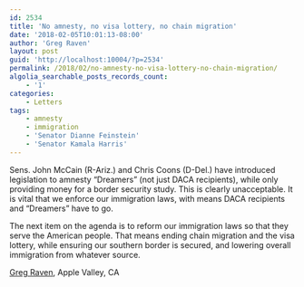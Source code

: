 ```yaml
---
id: 2534
title: 'No amnesty, no visa lottery, no chain migration'
date: '2018-02-05T10:01:13-08:00'
author: 'Greg Raven'
layout: post
guid: 'http://localhost:10004/?p=2534'
permalink: /2018/02/no-amnesty-no-visa-lottery-no-chain-migration/
algolia_searchable_posts_records_count:
    - '1'
categories:
    - Letters
tags:
    - amnesty
    - immigration
    - 'Senator Dianne Feinstein'
    - 'Senator Kamala Harris'
---
```


Sens. John McCain (R-Ariz.) and Chris Coons (D-Del.) have introduced legislation to amnesty “Dreamers” (not just DACA recipients), while only providing money for a border security study. This is clearly unacceptable. It is vital that we enforce our immigration laws, with means DACA recipients and “Dreamers” have to go.

The next item on the agenda is to reform our immigration laws so that they serve the American people. That means ending chain migration and the visa lottery, while ensuring our southern border is secured, and lowering overall immigration from whatever source.

[Greg Raven](https://www.gregraven.org/), Apple Valley, CA